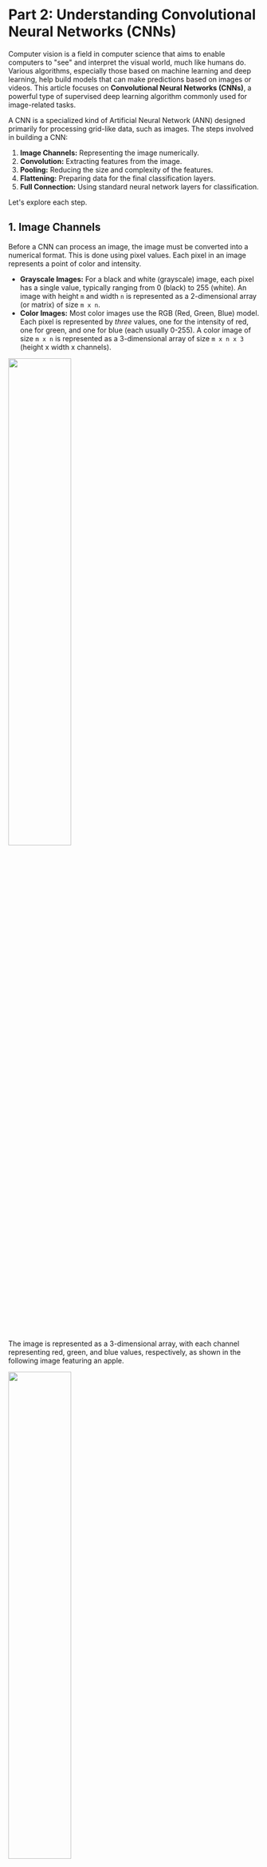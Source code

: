 # Part 2: Understanding Convolutional Neural Networks (CNNs)

Computer vision is a field in computer science that aims to enable computers to "see" and interpret the visual world, much like humans do. Various algorithms, especially those based on machine learning and deep learning, help build models that can make predictions based on images or videos. This article focuses on **Convolutional Neural Networks (CNNs)**, a powerful type of supervised deep learning algorithm commonly used for image-related tasks.

A CNN is a specialized kind of Artificial Neural Network (ANN) designed primarily for processing grid-like data, such as images. The steps involved in building a CNN:

1.  **Image Channels:** Representing the image numerically.
2.  **Convolution:** Extracting features from the image.
3.  **Pooling:** Reducing the size and complexity of the features.
4.  **Flattening:** Preparing data for the final classification layers.
5.  **Full Connection:** Using standard neural network layers for classification.

Let's explore each step.

## 1. Image Channels

Before a CNN can process an image, the image must be converted into a numerical format. This is done using pixel values. Each pixel in an image represents a point of color and intensity.

*   **Grayscale Images:** For a black and white (grayscale) image, each pixel has a single value, typically ranging from 0 (black) to 255 (white). An image with height `m` and width `n` is represented as a 2-dimensional array (or matrix) of size `m x n`.
*   **Color Images:** Most color images use the RGB (Red, Green, Blue) model. Each pixel is represented by *three* values, one for the intensity of red, one for green, and one for blue (each usually 0-255). A color image of size `m x n` is represented as a 3-dimensional array of size `m x n x 3` (height x width x channels).

<!-- ![Image channel description](./img/image-channel.png) -->
<img src="./img/image-channel.png" width="50%">

The image is represented as a 3-dimensional array, with each channel representing red, green, and blue values, respectively, as shown in the following image featuring an apple.

<!-- ![apple channel](./img/apple-channel.jpg) -->
<img src="./img/apple-channel.jpg" width="50%">

***
**Code Example: Image Channels (RGB)**

The following code snippet demonstrates how a small 3x3 pixel color image is represented as a NumPy array and how its individual Red, Green, and Blue channels can be separated:

```python
# Cell 1: Image Channels (RGB)
import numpy as np
import matplotlib.pyplot as plt

# Simulate a tiny 3x3 RGB image (values 0-255)
# Shape: (height, width, channels)
tiny_rgb_image = np.array([
    [[255, 0, 0], [0, 255, 0], [0, 0, 255]],      # Row 1: Red, Green, Blue pixels
    [[255, 255, 0], [255, 0, 255], [0, 255, 255]], # Row 2: Yellow, Magenta, Cyan
    [[255, 255, 255], [128, 128, 128], [0, 0, 0]]  # Row 3: White, Gray, Black
], dtype=np.uint8)

print("Original Image Shape (Height, Width, Channels):", tiny_rgb_image.shape)

# Extract channels (Slicing the last dimension)
red_channel = tiny_rgb_image[:, :, 0]   # Index 0
green_channel = tiny_rgb_image[:, :, 1] # Index 1
blue_channel = tiny_rgb_image[:, :, 2]  # Index 2

# Display the channels and the combined image
fig, axs = plt.subplots(1, 4, figsize=(12, 3))
axs[0].imshow(red_channel, cmap='Reds_r'); axs[0].set_title('Red Channel'); axs[0].axis('off')
axs[1].imshow(green_channel, cmap='Greens_r'); axs[1].set_title('Green Channel'); axs[1].axis('off')
axs[2].imshow(blue_channel, cmap='Blues_r'); axs[2].set_title('Blue Channel'); axs[2].axis('off')
axs[3].imshow(tiny_rgb_image); axs[3].set_title('Combined RGB'); axs[3].axis('off')
plt.tight_layout(); plt.show()

# Print the numerical values
print("\nRed Channel Values:\n", red_channel)
print("\nGreen Channel Values:\n", green_channel)
print("\nBlue Channel Values:\n", blue_channel)
```


**Visualizing RGB Channels with an Online Tool**

To get a better visual intuition of how an image is split into its Red, Green, and Blue components, you can use online tools. These tools often display each channel as a separate grayscale image, where brighter areas indicate higher intensity of that specific color in the original image. This can help solidify the concept of channels representing different color information.

For example, you can upload [an image](./img/apple.jpg) to a site like [Online Image Color Channel Separator](https://onlinetools.com/image/separate-image-color-channels) to see this separation visually.


***

## 2. Convolution


### Inspiration from the Brain: Hierarchical Vision

Before diving into the mechanics of CNNs, it's helpful to understand their inspiration: the human visual system. Our brains don't process an entire scene instantly. Instead, visual information travels through different areas of the brain, particularly the visual cortex located in the occipital lobe, processing features in a hierarchical manner.

<img src="./img/v1.png" alt="Abstract illustration of visual areas in the human brain, showing Primary visual cortex (V1), V2, V3, and higher areas like Posterior parietal cortex and Inferior temporal cortex." width=auto>
*(Image source: Perkins School for the Blind, Adapted from Banich and Compton (2018))*

As shown in the illustration above:

1.  Information first hits the **Primary Visual Cortex (V1)**. Neurons here respond to simple features like edges, lines, and orientations.
2.  This output is passed to subsequent areas like **V2** and **V3**. Neurons in these areas combine the simple features detected in V1 to recognize more complex shapes, corners, and textures.
3.  Further processing in higher-level areas (like the Inferior Temporal Cortex, not fully detailed here) combines these shapes to recognize complex objects (like faces, chairs, or the apple from our earlier example).

**The Connection to CNNs:**

Convolutional Neural Networks are designed to mimic this hierarchical feature learning. The **Convolutional layers** in a CNN act similarly to these stages in the visual cortex:

*   **Early convolutional layers** (closer to the input image) automatically learn to detect simple features like edges and corners.
*   **Deeper convolutional layers** (further into the network) receive input from earlier layers and learn to combine those simple features to detect more complex patterns, textures, parts of objects, and eventually entire objects.

This biological inspiration helps explain why CNNs are structured with multiple layers and why convolution is such a fundamental operation for image understanding. Now, let's look at how the convolution operation actually achieves this feature extraction.

### CNN

**Purpose:** Now that the image is represented numerically, the next step is to identify important visual features within it. Convolution is the core operation CNNs use for this feature extraction (e.g., finding edges, corners, textures).

Think of convolution like sliding a small specialized magnifying glass over the image. This "magnifying glass" is called a **filter** or **kernel**, and it's designed to detect a specific pattern. When the filter is over a part of the image that matches its pattern, it produces a strong signal (high value); otherwise, the signal is weak (low value). This process creates an output map, called a **feature map**, which highlights where the specific feature appears in the original image.

**Important Note:** While we often use simple, predefined filters (like edge detectors) for explanation, a key strength of CNNs is that they *learn* the optimal filter values during the training process based on the task (e.g., classifying cats vs. dogs).

### How Features are Detected

To extract features, we use a filter (kernel). The filter slides across the input image's numerical array. At each position, the filter's values are multiplied element-wise with the underlying patch of the image, and the results are summed up to produce a single value in the feature map.

<img src="./img/2b1.jpg" alt="" width="50%">

For simplicity, the following animation shows how an edge detector filter might be applied to just one channel (e.g., the blue channel) of an image. The resulting feature map highlights the edges found.

<!-- ![Animation showing how an edge detector filter is applied to the blue channel output.](./img/convolution.gif) -->
<img src="./img/convolution.gif" width="50%">

The filter used in the animation is size `3x3` applied to an input of size `5x5`. The resulting feature map is size `3x3`. In summary, for an input image of size `n x n` and a filter of size `m x m` (with stride 1, no padding), the resulting output is of size `(n - m + 1) x (n - m + 1)`.

***
**Code Example: Feature Detection (Single Filter Convolution)**

This code applies a 3x3 vertical edge detection filter to a 5x5 single-channel input, producing a 3x3 feature map.

```python
# Cell 2: How Features are Detected (Convolution with one filter)
from scipy.signal import convolve2d # Use SciPy for a standard convolution function

# Simple 5x5 grayscale input image (simulating a right edge/corner)
input_image = np.array([
    [10, 10, 10, 10, 10], [10, 10, 10, 10, 10], [10, 10, 200, 200, 200],
    [10, 10, 200, 200, 200], [10, 10, 200, 200, 200]
], dtype=np.float32)

# Simple 3x3 filter (detects vertical edges)
filter_kernel = np.array([[ 1, 0, -1], [ 2, 0, -2], [ 1, 0, -1]], dtype=np.float32)

print("Input Image (5x5):\n", input_image)
print("\nFilter Kernel (3x3):\n", filter_kernel)

# Apply convolution using 'valid' mode (no padding)
# We flip kernel for strict convolution definition used by convolve2d
feature_map = convolve2d(input_image, np.flipud(np.fliplr(filter_kernel)), mode='valid')

print(f"\nFeature Map (Output - Shape {feature_map.shape}):\n", feature_map)

# Display
fig, axs = plt.subplots(1, 3, figsize=(9, 3))
axs[0].imshow(input_image, cmap='gray', vmin=0, vmax=255); axs[0].set_title('Input Image (5x5)'); axs[0].axis('off')
axs[1].imshow(filter_kernel, cmap='coolwarm', vmin=-4, vmax=4); axs[1].set_title('Filter Kernel (3x3)'); axs[1].axis('off')
axs[2].imshow(feature_map, cmap='gray'); axs[2].set_title(f'Feature Map ({feature_map.shape[0]}x{feature_map.shape[1]})'); axs[2].axis('off')
plt.tight_layout(); plt.show()
```

**Other Examples:**

<img src="./img/2b2.png" alt="" width="50%">

<img src="./img/2c.jpg" alt="" width="50%">

***

### Strided Convolutions

**Purpose:** Striding allows the filter to skip pixels as it slides across the input image, effectively downsampling the output. This reduces the size of the resulting feature map more significantly and speeds up computation.

**Process:** Instead of moving one pixel at a time (stride=1), the filter can jump, for example, 2 pixels (stride=2) horizontally and vertically.

The following animation shows the same convolution as before, but with a stride of 2 steps.

<!-- ![Stride](./img/stride2.gif) -->
<img src="./img/stride2.gif" width="50%">

The `3x3` filter applied to the `5x5` input with `stride=2` results in a `2x2` feature map. In summary, for an input `n x n`, filter `m x m`, and stride `k`, the output size is `floor((n - m) / k + 1) x floor((n - m) / k + 1)`.

***
**Code Example: Strided Convolution**

This code demonstrates convolution with `stride=2`.

```python
# Cell 3: Striding
# Re-use input and filter from previous example
input_image = np.array([
    [10, 10, 10, 10, 10], [10, 10, 10, 10, 10], [10, 10, 200, 200, 200],
    [10, 10, 200, 200, 200], [10, 10, 200, 200, 200]
], dtype=np.float32)
filter_kernel = np.array([[ 1, 0, -1], [ 2, 0, -2], [ 1, 0, -1]], dtype=np.float32)

# Manual convolution calculation with stride = 2
stride = 2
input_h, input_w = input_image.shape
filter_h, filter_w = filter_kernel.shape
output_h = int(np.floor((input_h - filter_h) / stride)) + 1
output_w = int(np.floor((input_w - filter_w) / stride)) + 1
feature_map_strided = np.zeros((output_h, output_w), dtype=np.float32)

for i in range(output_h):
    for j in range(output_w):
        patch = input_image[i*stride : i*stride + filter_h, j*stride : j*stride + filter_w]
        feature_map_strided[i, j] = np.sum(patch * filter_kernel)

print("Input Image (5x5):\n", input_image)
print("\nFilter Kernel (3x3):\n", filter_kernel)
print(f"\nFeature Map with Stride={stride} (Output - {output_h}x{output_w}):\n", feature_map_strided)

# Display
fig, axs = plt.subplots(1, 3, figsize=(9, 3))
axs[0].imshow(input_image, cmap='gray', vmin=0, vmax=255); axs[0].set_title('Input Image (5x5)'); axs[0].axis('off')
axs[1].imshow(filter_kernel, cmap='coolwarm', vmin=-4, vmax=4); axs[1].set_title('Filter Kernel (3x3)'); axs[1].axis('off')
axs[2].imshow(feature_map_strided, cmap='gray'); axs[2].set_title(f'Feature Map (Stride={stride}, {output_h}x{output_w})'); axs[2].axis('off')
plt.tight_layout(); plt.show()
```
***

### Padding

**Purpose:** Convolution (especially without stride) reduces the spatial dimensions of the feature map. Also, pixels near the border of the image are processed fewer times by the filter than pixels in the center. **Padding** addresses these issues by:
1.  Allowing control over the output feature map size (e.g., keeping it the same as the input using "same" padding).
2.  Ensuring pixels at the edges and corners are processed more thoroughly by the filter.

**Process:** Padding involves adding extra rows and columns of zeros (usually) around the border of the input image *before* applying the convolution.

The following animation shows how 1 layer of zero-padding is added to the input array before the filter is applied.

<!-- ![Padding](./img/padding.gif) -->
<img src="./img/padding.gif" width="50%">

With one layer of padding (`p=1`), the `5x5` input becomes `7x7`. Applying a `3x3` filter (`m=3`) with `stride=1` then results in a `5x5` output, preserving the original spatial dimensions. In general, for input `n x n`, filter `m x m`, padding `p`, and stride `k=1`, the output size is `(n + 2p - m + 1) x (n + 2p - m + 1)`.

***
**Code Example: Padding**

This code adds `padding=1` before convolution to maintain the output size.

```python
# Cell 4: Padding
# Re-use input and filter
input_image = np.array([
    [10, 10, 10, 10, 10], [10, 10, 10, 10, 10], [10, 10, 200, 200, 200],
    [10, 10, 200, 200, 200], [10, 10, 200, 200, 200]
], dtype=np.float32)
filter_kernel = np.array([[ 1, 0, -1], [ 2, 0, -2], [ 1, 0, -1]], dtype=np.float32)

# Add padding (p=1 layer of zeros)
padding = 1
padded_image = np.pad(input_image, pad_width=((padding, padding), (padding, padding)), mode='constant', constant_values=0)

print("Original Input Image (5x5):\n", input_image)
print(f"\nPadded Image ({padded_image.shape[0]}x{padded_image.shape[1]}):\n", padded_image)

# Apply convolution (stride=1) to the *padded* image using 'valid' mode
feature_map_padded = convolve2d(padded_image, np.flipud(np.fliplr(filter_kernel)), mode='valid')

print("\nFilter Kernel (3x3):\n", filter_kernel)
print(f"\nFeature Map after Padding (Output - {feature_map_padded.shape}):\n", feature_map_padded) # Output is 5x5

# Display
fig, axs = plt.subplots(1, 3, figsize=(9, 3))
axs[0].imshow(padded_image, cmap='gray', vmin=0, vmax=255); axs[0].set_title(f'Padded Input ({padded_image.shape[0]}x{padded_image.shape[1]})'); axs[0].axis('off')
axs[1].imshow(filter_kernel, cmap='coolwarm', vmin=-4, vmax=4); axs[1].set_title('Filter Kernel (3x3)'); axs[1].axis('off')
axs[2].imshow(feature_map_padded, cmap='gray'); axs[2].set_title(f'Feature Map ({feature_map_padded.shape[0]}x{feature_map_padded.shape[1]})'); axs[2].axis('off')
plt.tight_layout(); plt.show()
```
***

### How Convolutions Apply over RGB Channels

**Process:** When dealing with color images (e.g., 3 channels: R, G, B), the convolution filter must also have the same number of channels (depth). So, if the input is `n x n x 3`, a `m x m` filter will actually be `m x m x 3`.

The 3D filter slides over the 3D input patch. The element-wise multiplication and summation happens across *all three channels simultaneously*. The crucial point is that all these results (from R, G, and B interactions with their respective filter channels) are summed up into a *single* number for that position in the output feature map. Therefore, even with a 3-channel input and a 3-channel filter, the resulting feature map is still **2-dimensional**.

<!-- ![RGB convolutions](./img/RGB_Convolutions.png) -->
<img src="./img/RGB_Convolutions.png" width="50%">

For a `5x5` image represented over 3 channels (`5x5x3` array), a `3x3` filter (represented as a `3x3x3` array) produces a single `4x4` feature map (assuming stride=1, no padding: `(5-3+1) = 3+1 = 4`).

***
**Code Example: Convolution over RGB Channels**

This code applies one 3x3x3 filter to a 5x5x3 input, producing a single 3x3 feature map (using stride=1 and 'valid'/no padding for simplicity).

```python
# Cell 5: How Convolutions are Applied over RGB Channels
# Simulate a 5x5x3 RGB input image
input_rgb = np.zeros((5, 5, 3), dtype=np.float32)
input_rgb[2:, 2:, 0] = 200 # Red corner (Ch 0)
input_rgb[1:4, 1:4, 1] = 150 # Green square (Ch 1)
input_rgb[:3, :3, 2] = 100 # Blue corner (Ch 2)

# Simulate a 3x3x3 filter
filter_rgb = np.zeros((3, 3, 3), dtype=np.float32)
filter_rgb[:, :, 0] = np.array([[1, 0, -1], [2, 0, -2], [1, 0, -1]]) # Vertical edge in Red
filter_rgb[:, :, 1] = 0 # Ignore Green
filter_rgb[:, :, 2] = np.array([[0, 0, 0], [0, 1, 0], [0, 0, 0]]) * 0.5 # Faint center detector in Blue

print("Input RGB Image Shape (H, W, C):", input_rgb.shape)
print("Filter RGB Shape (H, W, C):", filter_rgb.shape)

# Apply convolution (manual calculation, stride=1, no padding)
stride = 1
input_h, input_w, input_c = input_rgb.shape
filter_h, filter_w, filter_c = filter_rgb.shape
output_h = ((input_h - filter_h) // stride) + 1 # (5-3)//1 + 1 = 3
output_w = ((input_w - filter_w) // stride) + 1 # (5-3)//1 + 1 = 3
feature_map_rgb_combined = np.zeros((output_h, output_w), dtype=np.float32)

for i in range(output_h):
    for j in range(output_w):
        patch = input_rgb[i*stride : i*stride + filter_h, j*stride : j*stride + filter_w, :]
        activation = np.sum(patch * filter_rgb) # Sum over all H*W*C elements
        feature_map_rgb_combined[i, j] = activation

print(f"\nCombined Feature Map (Output Shape {feature_map_rgb_combined.shape}):\n", feature_map_rgb_combined)

# Display
fig, axs = plt.subplots(1, 3, figsize=(9, 3))
axs[0].imshow(input_rgb[:,:,0], cmap='gray', vmin=0, vmax=255); axs[0].set_title('Input (R Ch.)'); axs[0].axis('off')
axs[1].imshow(filter_rgb[:,:,0], cmap='coolwarm', vmin=-4, vmax=4); axs[1].set_title('Filter (R Ch.)'); axs[1].axis('off')
axs[2].imshow(feature_map_rgb_combined, cmap='gray'); axs[2].set_title(f'Combined Output Map ({output_h}x{output_w})'); axs[2].axis('off')
plt.tight_layout(); plt.show()
```
***

### How Convolutions Apply with More Than One Filter

**Purpose:** A single filter detects only one feature type. CNNs use *multiple* filters in the same convolutional layer to learn a richer set of features simultaneously (e.g., vertical edges, horizontal edges, curves, textures).

**Process:** If a convolutional layer has `F` filters, each filter (size `m x m x C`) is applied independently to the input (`n x n x C`). This generates `F` separate 2D feature maps. These maps are then stacked together along the depth dimension, creating a final output volume of size `(n-m+1) x (n-m+1) x F` (assuming stride=1, no padding).

<!-- ![Filters](./img/Filters_Convolutions.png) -->
<img src="./img/Filters_Convolutions.png" width="50%">

The image shows applying three different filters to the RGB input. Each filter produces its own 2D feature map (size `4x4` in the example). Stacking these results produces a `4x4x3` output volume.

***
**Code Example: Convolution with Multiple Filters**

This code applies two different 3x3x3 filters to the 5x5x3 input, resulting in a 3x3x2 output volume (using stride=1, 'valid'/no padding).

```python
# Cell 6: How Convolutions are Applied with More Than One Filter
# Use the same 5x5x3 RGB input image
input_rgb = np.zeros((5, 5, 3), dtype=np.float32)
input_rgb[2:, 2:, 0] = 200; input_rgb[1:4, 1:4, 1] = 150; input_rgb[:3, :3, 2] = 100

# Define TWO different 3x3x3 filters
filter_1 = np.zeros((3, 3, 3), dtype=np.float32); filter_1[:, :, 0] = np.array([[1, 0, -1], [2, 0, -2], [1, 0, -1]]); filter_1[:, :, 1] = 0.1; filter_1[:, :, 2] = -0.1
filter_2 = np.zeros((3, 3, 3), dtype=np.float32); filter_2[:, :, 0] = -0.1; filter_2[:, :, 1] = 0.1; filter_2[:, :, 2] = np.array([[1, 2, 1], [0, 0, 0], [-1, -2, -1]])

filters = [filter_1, filter_2]
num_filters = len(filters)

print("Input RGB Image Shape (H, W, C):", input_rgb.shape)
print("Number of Filters:", num_filters)

# Apply each filter (stride=1, no padding)
stride = 1
input_h, input_w, input_c = input_rgb.shape; filter_h, filter_w, filter_c = filters[0].shape
output_h = ((input_h - filter_h) // stride) + 1; output_w = ((input_w - filter_w) // stride) + 1
output_feature_maps = np.zeros((output_h, output_w, num_filters), dtype=np.float32) # H x W x NumFilters

for f_idx, current_filter in enumerate(filters):
    for i in range(output_h):
        for j in range(output_w):
            patch = input_rgb[i*stride : i*stride + filter_h, j*stride : j*stride + filter_w, :]
            activation = np.sum(patch * current_filter)
            output_feature_maps[i, j, f_idx] = activation

print(f"\nStacked Output Feature Maps Shape (H, W, NumFilters): {output_feature_maps.shape}") # 3x3x2

# Display
fig, axs = plt.subplots(1, 1 + num_filters, figsize=(9, 3))
axs[0].imshow(input_rgb[:,:,0], cmap='gray', vmin=0, vmax=255); axs[0].set_title('Input (R Ch.)'); axs[0].axis('off')
for f_idx in range(num_filters):
    axs[f_idx+1].imshow(output_feature_maps[:, :, f_idx], cmap='gray'); axs[f_idx+1].set_title(f'Output Map {f_idx+1}'); axs[f_idx+1].axis('off')
plt.tight_layout(); plt.show()
```
***

## 3. Pooling Layers

**Purpose:** After convolution extracts features, pooling layers (also called subsampling layers) reduce the spatial dimensions (width and height) of the feature maps. This:
1.  Reduces the amount of computation and parameters.
2.  Helps make features more robust to small variations in their exact location (achieving some "translation invariance").

**Process:** Pooling operates on each feature map independently. A window slides over the feature map (often non-overlapping, e.g., 2x2 window with stride 2), and a summary statistic is computed. Common types are:
*   **Average Pooling:** Takes the average value within the window.
*   **Max Pooling:** Takes the maximum value within the window (most common).

<img src="./img/3b.jpg" alt="" width="50%">


The following animation shows Max Pooling with a 2x2 window and stride 2 (implied by non-overlapping movement). For every 2x2 group of cells, the maximum value is selected for the output.

<!-- ![pooling](./img/pooling.gif) -->
<img src="./img/pooling.gif" width="50%">

Note that pooling is applied independently to each feature map generated by the preceding convolutional layer.

***
**Code Example: Max Pooling**

This code demonstrates Max Pooling with a 2x2 window and stride=2 on a 4x4 feature map, resulting in a 2x2 output.

```python
# Cell 7: Pooling Layers (Max Pooling)
# Example 4x4 feature map
feature_map = np.array([
    [12, 20, 30,  0], [ 8, 18,  2, 25], [15,  5, 22, 19], [21, 10,  9, 31]
], dtype=np.float32)
print("Original Feature Map (4x4):\n", feature_map)

# Apply Max Pooling (2x2 window, stride=2)
pool_size = 2; stride = 2
map_h, map_w = feature_map.shape
output_h = int(np.floor((map_h - pool_size) / stride)) + 1 # (4-2)/2 + 1 = 2
output_w = int(np.floor((map_w - pool_size) / stride)) + 1 # (4-2)/2 + 1 = 2
pooled_map = np.zeros((output_h, output_w), dtype=np.float32)

for i in range(output_h):
    for j in range(output_w):
        patch = feature_map[i*stride : i*stride + pool_size, j*stride : j*stride + pool_size]
        pooled_map[i, j] = np.max(patch)

print(f"\nMax Pooled Map ({output_h}x{output_w}):\n", pooled_map)

# Display
fig, axs = plt.subplots(1, 2, figsize=(7, 3.5))
def plot_matrix_pooling(ax, data, title): # Helper to show values
    im = ax.imshow(data, cmap='viridis'); ax.set_title(title)
    for r in range(data.shape[0]):
        for c in range(data.shape[1]):
            ax.text(c, r, f"{data[r, c]:.0f}", ha='center', va='center', color='white' if data[r,c] < 15 else 'black')
    fig.colorbar(im, ax=ax, fraction=0.046, pad=0.04)

plot_matrix_pooling(axs[0], feature_map, 'Original Feature Map (4x4)')
plot_matrix_pooling(axs[1], pooled_map, f'Max Pooled ({output_h}x{output_w})')
plt.tight_layout(); plt.show()
```


***

## 4. Flattening

**Purpose:** The convolutional and pooling layers output multi-dimensional feature maps (e.g., `Height x Width x Channels`). Standard Artificial Neural Network layers (Fully Connected/Dense layers), used for the final classification, expect their input as a single, flat **1-dimensional vector**. Flattening converts the multi-dimensional output into this required 1D format.

**Process:** Flattening simply takes all the elements in the multi-dimensional array and arranges them sequentially into one long vector.

<!-- ![Flattening](./img/flattening.gif) -->
<img src="./img/flattening.gif" width="50%">

The animation shows the transformation of the pooled feature maps (a 3D volume) into a single column (a 1D vector). Note that in practice, flattening is applied to the entire volume of feature maps resulting from the last conv/pool layer.

***
**Code Example: Flattening**

This code flattens a small 2x2x2 volume into a 1D vector of length 8.

```python
# Cell 8: Flattening
# Example 2x2x2 volume (e.g., output from pooling 2 feature maps)
pooled_output_multi_filter = np.array([
    [[40, 55], [75, 65]], # H=0, W=0, C=0,1 | H=0, W=1, C=0,1
    [[90, 85], [95, 70]]  # H=1, W=0, C=0,1 | H=1, W=1, C=0,1
], dtype=np.float32) # Shape is (H, W, C) = (2, 2, 2)

print("Input to Flattening (Pooled Feature Maps):")
print("Shape (H, W, C):", pooled_output_multi_filter.shape)
print("Data:\n", pooled_output_multi_filter)

# Flatten the 3D array into a 1D vector (C-style order: last axis changes fastest)
flattened_vector = pooled_output_multi_filter.flatten(order='C')

print("\nFlattened Vector:")
print("Shape:", flattened_vector.shape) # (2*2*2,) = (8,)
print("Data:", flattened_vector) # Order: (0,0,0), (0,0,1), (0,1,0), (0,1,1), (1,0,0), ...

# Visualization
plt.figure(figsize=(8, 3))
plt.subplot(1, 2, 1); plt.imshow(pooled_output_multi_filter[:, :, 0], cmap='gray'); plt.title(f'Pre-Flatten (Slice 0)\nShape {pooled_output_multi_filter.shape}'); plt.axis('off')
for r in range(2):
    for c in range(2): plt.text(c, r, f'{pooled_output_multi_filter[r, c, 0]:.0f}', ha='center', va='center', color='white')
plt.subplot(1, 2, 2); plt.stem(flattened_vector, use_line_collection=True); plt.title(f'Flattened Vector\nShape {flattened_vector.shape}')
plt.xticks(np.arange(len(flattened_vector))); plt.grid(True, axis='y'); plt.xlabel('Index'); plt.ylabel('Value')
plt.tight_layout(); plt.show()
```
***

## 5. Full Connection: A Simple Convolutional Network

**Purpose:** This is the final stage where the network performs classification. The flattened vector, containing extracted features, is fed into one or more standard **Fully Connected (Dense)** layers, similar to those in a basic ANN. These layers learn to combine the features to make a final prediction.

**Process:** The flattened vector is the input to the first Dense layer. Each neuron connects to all neurons in the previous layer. The last Dense layer typically has neurons equal to the number of classes (e.g., 10 for digits 0-9) and uses an activation like **Softmax** to output class probabilities.

A typical CNN architecture repeats Convolution and Pooling steps (Conv -> Pool -> Conv -> Pool -> ...) before Flattening and passing to the Fully Connected layers. The exact number of layers and their parameters depend on the specific task.

<!-- ![CNN FC](./img/CNN-Full-connection.png) -->
<img src="./img/CNN-Full-connection.png" width="50%">

The image above illustrates the end-to-end flow: an input image goes through Convolution and Pooling layers (possibly multiple times), the result is Flattened into a vector, and this vector feeds into Fully Connected (Dense) layers for final classification (e.g., predicting "apple").

***
**Code Example: Simplified CNN Flow (Conceptual)**

This code shows the conceptual flow from a tiny input through simplified Conv, ReLU, Pool, and Flatten steps, yielding the vector ready for the Dense layers.

```python
# Cell 9: Full Connection (Simplified Conceptual Flow - Steps before Dense layers)
# --- Simulate Steps on a Tiny Example ---
input_simple = np.array([[0, 0, 0, 0],[0, 200, 200, 0],[0, 200, 200, 0],[0, 0, 0, 0]], dtype=np.float32) # 1. Input
kernel_simple = np.array([[0, 1, 0],[1, -4, 1],[0, 1, 0]], dtype=np.float32) # Laplacian filter
convolved_simple = convolve2d(input_simple, np.flipud(np.fliplr(kernel_simple)), mode='valid') # 2. Convolved (2x2)
activated_simple = np.maximum(0, convolved_simple) # 3. ReLU Activated (2x2)
pooled_simple = np.array([[np.max(activated_simple)]]) # 4. Max Pooled (1x1) - Simplified pooling for 2x2 input
flattened_simple = pooled_simple.flatten() # 5. Flattened (vector size 1)

# --- Display Conceptual Flow ---
fig, axs = plt.subplots(1, 5, figsize=(15, 3.5))
def plot_matrix_fc(ax, data, title): # Helper to show values
    im = ax.imshow(data, cmap='gray', vmin=np.min(data)-1, vmax=np.max(data)+1)
    ax.set_title(f'{title}\nShape {data.shape}'); ax.axis('off')
    for r in range(data.shape[0]):
        for c in range(data.shape[1]): ax.text(c, r, f'{data[r, c]:.0f}', ha='center', va='center', color='white' if np.mean(data) > 100 else 'black') # Basic color logic

plot_matrix_fc(axs[0], input_simple, '1. Input')
plot_matrix_fc(axs[1], convolved_simple, '2. Convolved')
plot_matrix_fc(axs[2], activated_simple, '3. ReLU Activated')
plot_matrix_fc(axs[3], pooled_simple, '4. Max Pooled')
axs[4].bar(np.arange(len(flattened_simple)), flattened_simple); axs[4].set_title(f'5. Flattened\nShape {flattened_simple.shape}')
axs[4].set_xticks(np.arange(len(flattened_simple))); axs[4].grid(True, axis='y'); axs[4].set_xlabel('Index'); axs[4].set_ylabel('Value')
if len(flattened_simple) > 0: axs[4].text(0, flattened_simple[0]/2, f'{flattened_simple[0]:.0f}', ha='center', va='center', color='white')
plt.suptitle('Simplified CNN Flow (Input to Flattened Vector)')
plt.tight_layout(rect=[0, 0.03, 1, 0.93]); plt.show()

print(f"\nFinal flattened vector (ready for Dense layers): {flattened_simple}")
```

***

## Putting it Together: An Example CNN Architecture

The individual steps (Convolution, Pooling, Flattening, Full Connection) are combined to form a complete CNN. The following diagram illustrates a typical architecture:

<img src="./img/cnn-architecture.jpg" alt="Diagram showing input image -> Conv -> Pool -> Conv -> Pool -> Flatten -> Dense -> Dense -> Output" width=auto>

This structure often involves stacking convolutional and pooling layers to progressively extract more complex features before flattening and passing the information to dense layers for classification.

Let's see how a similar architecture can be implemented using the Keras library in Python:

```python
# Import necessary Keras components
from tensorflow.keras.models import Sequential
from tensorflow.keras.layers import Conv2D, MaxPooling2D, Flatten, Dense

def create_cnn_model(input_shape=(32, 32, 3), num_classes=10):
    """Creates a simple CNN model using Keras."""
    model = Sequential([
        # First Convolutional Layer: Extracts initial features
        # 32 filters, each 3x3. 'relu' activation introduces non-linearity.
        # input_shape specifies (height, width, channels) for the first layer.
        Conv2D(32, (3, 3), activation='relu', input_shape=input_shape),

        # First Pooling Layer: Reduces dimensions (downsamples)
        MaxPooling2D((2, 2)),

        # Second Convolutional Layer: Extracts more complex features
        # 64 filters, each 3x3.
        Conv2D(64, (3, 3), activation='relu'),

        # Second Pooling Layer: Further reduces dimensions
        MaxPooling2D((2, 2)),

        # Flatten Layer: Converts 3D feature maps to a 1D vector
        Flatten(),

        # First Dense (Fully Connected) Layer: Learns combinations of features
        # 64 neurons, 'relu' activation. (Note: diagram shows 472, adjust as needed)
        Dense(64, activation='relu'), # Adjusted from 472 for a more typical small example

        # Output Dense Layer: Produces final classification probabilities
        # 'num_classes' neurons (e.g., 10 for digits 0-9).
        # 'softmax' activation ensures outputs sum to 1 (probabilities).
        Dense(num_classes, activation='softmax')
    ])

    # Compile the model: Configure optimizer, loss function, and metrics for training
    model.compile(optimizer='adam',
                  loss='categorical_crossentropy', # Use for multi-class classification with one-hot encoded labels
                  metrics=['accuracy'])
    return model

# Example usage: Create the model and print summary
# Assuming input images are 32x32 RGB and there are 10 classes
example_model = create_cnn_model(input_shape=(32, 32, 3), num_classes=10)
example_model.summary() # Prints a table showing layers, output shapes, and parameters
```

**Explanation of the Code:**

*   `Sequential` creates a linear stack of layers.
*   `Conv2D` layers perform convolution to learn features. Key parameters include the number of filters, kernel size, activation function, and `input_shape` (only for the very first layer).
*   `MaxPooling2D` layers perform max pooling to reduce spatial dimensions.
*   `Flatten` converts the multi-dimensional output from the convolutional/pooling part into a 1D vector suitable for Dense layers.
*   `Dense` layers are standard fully connected neural network layers. The final layer uses `softmax` activation for multi-class probability outputs.
*   `model.compile` configures the learning process, specifying how the model should be updated (optimizer), how to measure error (loss), and what performance metric to track (e.g., accuracy).

***

## Beyond the Basics: Common CNN Architectures

The concepts discussed form the building blocks for many influential CNN architectures developed by researchers. These architectures often introduce innovations to improve performance, efficiency, or the ability to train deeper networks. Here are a few notable examples (from a high level):

*   **AlexNet (2012):** A pioneering deep CNN that significantly advanced image classification accuracy on the ImageNet dataset, popularizing CNNs. It used techniques like ReLU activation and dropout.
*   **VGGNet (2014):** Known for its simplicity and depth, primarily using small 3x3 convolutional filters stacked consecutively. Showed that depth was crucial for performance.
*   **GoogLeNet / Inception (2014):** Introduced "Inception modules," which performed convolutions with multiple filter sizes (1x1, 3x3, 5x5) in parallel within the same layer, capturing features at different scales efficiently.
*   **ResNet (Residual Network) (2015):** Enabled the training of extremely deep networks (over 100 layers) by introducing "skip connections" or residual blocks, which helped mitigate the vanishing gradient problem.
*   **ZFNet (2013):** An improvement on AlexNet, particularly known for its use of visualization techniques to understand the features learned by different layers of the network.

These architectures represent significant milestones and demonstrate how the fundamental CNN principles can be extended and adapted for complex computer vision tasks.

***

## Conclusion (formerly Summary)

Convolutional Neural Networks provide a powerful framework for image recognition. By sequentially applying layers for **Convolution** (feature detection), **Pooling** (downsampling), **Flattening** (vectorization), and **Full Connection** (classification), CNNs automatically learn hierarchical visual features directly from data. Understanding these building blocks is key to using and designing CNNs effectively.

<img src="./img/Convolution-Max-Pooling-Flatten.jpg" alt="" width=auto>


***

## Further Exploration

- [Introduction to convolutional neural networks](https://developer.ibm.com/articles/introduction-to-convolutional-neural-networks/?mhsrc=ibmsearch_a&mhq=convolutional%20neural%20networks%26quest%3B)
- [How do convolutional neural networks work?](https://www.ibm.com/topics/convolutional-neural-networks)
- [Inspiration from the Brain: Hierarchical Vision](https://www.perkins.org/higher-order-visual-pathways-and-the-cvi-brain/)
- Books:
  - Deep Learning with Python, Second Edition, By Francois Chollet
  - Deep Learning from Scratch, By Seth Weidman